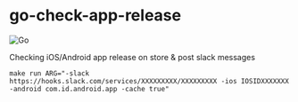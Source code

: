 # go-check-app-release
![Go](https://github.com/murakamiii/go-check-app-release/workflows/Go/badge.svg)

Checking iOS/Android app release on store & post slack messages

```
make run ARG="-slack https://hooks.slack.com/services/XXXXXXXXX/XXXXXXXXX -ios IOSIDXXXXXXX -android com.id.android.app -cache true"
```
